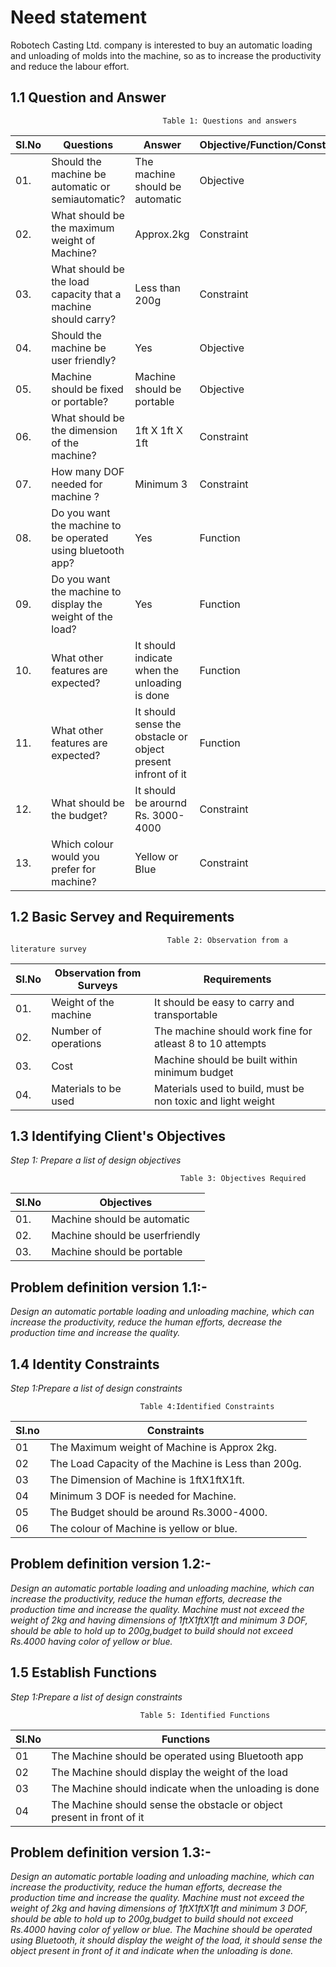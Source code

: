# **Need statement**
Robotech Casting Ltd. company is interested to buy an automatic loading and unloading of molds into the machine, so as to increase the productivity and reduce the labour effort.
## 1.1 Question and Answer
                                      Table 1: Questions and answers

|Sl.No|Questions|Answer|Objective/Function/Constraint|
|-----|---------|-------|--------------------------------|
|01.|Should the machine be automatic or semiautomatic?|The machine should be automatic|Objective|
|02.|What should be the maximum weight of Machine?|Approx.2kg|Constraint|
|03.|What should be the load capacity that a machine should carry?|Less than 200g|Constraint|
|04.|Should the machine be user friendly?|Yes|Objective|
|05.|Machine should be fixed or portable?|Machine should be portable|Objective|
|06.|What should be the dimension of the machine?|1ft X 1ft X 1ft|Constraint|
|07.|How many DOF needed for machine ?|Minimum 3|Constraint|
|08.|Do you want the machine to be operated using bluetooth app?|Yes|Function|
|09.|Do you want the machine to display the weight of the load?|Yes|Function|
|10.|What other features are expected?|It should indicate when the unloading is done|Function|
|11.|What other features are expected?|It should sense the obstacle or object present infront of it|Function|
|12.|What should be the budget?|It should be arournd Rs. 3000-4000|Constraint|
|13.|Which colour would you prefer for machine?|Yellow or Blue|Constraint|

## 1.2 Basic Servey and Requirements
                                       Table 2: Observation from a literature survey

|Sl.No|Observation from Surveys|Requirements|
|-----|------------------------|------------|
|01.|Weight of the machine|It should be easy to carry and transportable|
|02.|Number of operations|The machine should work fine for atleast 8 to 10 attempts|
|03.|Cost|Machine should be built within minimum budget|
|04.|Materials to be used|Materials used to build, must be non toxic and light weight|

## 1.3 Identifying Client's Objectives
_Step 1: Prepare a list of design objectives_

                                          Table 3: Objectives Required  

|Sl.No|Objectives|
|-----|----------|
|01.|Machine should be automatic|
|02.|Machine should be userfriendly|
|03.|Machine should be portable|
 
## Problem definition version 1.1:-
_Design an automatic portable loading and unloading machine, which can increase the productivity, reduce the human efforts, decrease the production time and increase the quality._

## 1.4 Identity Constraints
_Step 1:Prepare a list of design constraints_

                                 Table 4:Identified Constraints

|Sl.no|Constraints|
|-----|-----------|
|01|The Maximum weight of Machine is Approx 2kg.|
|02|The Load Capacity of the Machine is Less than 200g.|
|03|The Dimension of Machine is 1ftX1ftX1ft.|
|04|Minimum 3 DOF is needed for Machine.|
|05|The Budget should be around Rs.3000-4000.|
|06|The colour of Machine is yellow or blue.|

## Problem definition version 1.2:-
_Design an automatic portable loading and unloading machine, which can increase the productivity, reduce the human efforts, decrease the production time and increase the quality. Machine must not exceed the weight of 2kg and having dimensions of 1ftX1ftX1ft and minimum 3 DOF, should be able to hold up to 200g,budget to build should not exceed Rs.4000 having color of yellow or blue._

## 1.5 Establish Functions
_Step 1:Prepare a list of design constraints_

                                 Table 5: Identified Functions

|Sl.No|Functions|
|-----|---------|
|01|The Machine should be operated using Bluetooth app|
|02|The Machine should display the weight of the load|
|03|The Machine should indicate when the unloading is done|
|04|The Machine should sense the obstacle or object present in front of it|

## Problem definition version 1.3:-
_Design an automatic portable loading and unloading machine, which can increase the productivity, reduce the human efforts, decrease the production time and increase the quality. Machine must not exceed the weight of 2kg and having dimensions of 1ftX1ftX1ft and minimum 3 DOF, should be able to hold up to 200g,budget to build should not exceed Rs.4000 having color of yellow or blue. The Machine should be operated using Bluetooth, it should display the weight of the load, it should  sense the object present in front of it and indicate when the unloading is done._